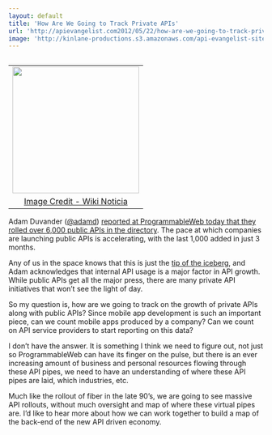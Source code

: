 ```yaml
---
layout: default
title: 'How Are We Going to Track Private APIs'
url: 'http://apievangelist.com2012/05/22/how-are-we-going-to-track-private-apis/'
image: 'http://kinlane-productions.s3.amazonaws.com/api-evangelist-site/blog/fiber-cable-map.jpeg'
---
```



<table cellpadding="3" align="right">
     <tbody>
          <tr>
               <td align="center">
                    <a href="http://en.wikinoticia.com/Technology/internet/97495-world-map-of-submarine-cables-this-is-the-internet-backbone" target="_blank"><img src="http://kinlane-productions.s3.amazonaws.com/fiber-cable-map.jpeg"  width="250" /></a>
               </td>
          </tr>
          <tr>
               <td align="center">
                    <a href="http://en.wikinoticia.com/Technology/internet/97495-world-map-of-submarine-cables-this-is-the-internet-backbone" target="_blank">Image Credit - Wiki Noticia</a>
               </td>
          </tr>
     </tbody>
</table>
<p>
     Adam Duvander (<a href="/admin/blog/Adam%20Duvander">@adamd</a>) <a title="reported at ProgrammableWeb today that they rolled over 6,000 public APIs in the directory" href="http://blog.programmableweb.com/2012/05/22/6000-apis-its-business-its-social-and-its-happening-quickly/">reported at ProgrammableWeb today that they rolled over 6,000 public APIs in the directory</a>. The pace at which companies are launching public APIs is accelerating, with the last 1,000 added in just 3 months.
</p>
<p>
     Any of us in the space knows that this is just the <a title="tip of the iceberg" href="http://blog.programmableweb.com/2011/11/03/private-api/">tip of the iceberg</a>, and Adam acknowledges that internal API usage is a major factor in API growth. While public APIs get all the major press, there are many private API initiatives that won’t see the light of day.
</p>
<p>
     So my question is, how are we going to track on the growth of private APIs along with public APIs? Since mobile app development is such an important piece, can we count mobile apps produced by a company? Can we count on API service providers to start reporting on this data?
</p>
<p>
     I don’t have the answer. It is something I think we need to figure out, not just so ProgrammableWeb can have its finger on the pulse, but there is an ever increasing amount of business and personal resources flowing through these API pipes, we need to have an understanding of where these API pipes are laid, which industries, etc.
</p>
<p>
     Much like the rollout of fiber in the late 90’s, we are going to see massive API rollouts, without much oversight and map of where these virtual pipes are. I’d like to hear more about how we can work together to build a map of the back-end of the new API driven economy.
</p>
